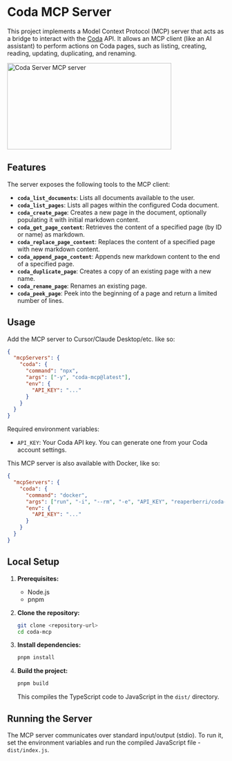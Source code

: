 # Coda MCP Server

This project implements a Model Context Protocol (MCP) server that acts as a bridge to interact with the [Coda](https://coda.io/) API. It allows an MCP client (like an AI assistant) to perform actions on Coda pages, such as listing, creating, reading, updating, duplicating, and renaming.

<a href="https://glama.ai/mcp/servers/@orellazri/coda-mcp">
  <img width="380" height="200" src="https://glama.ai/mcp/servers/@orellazri/coda-mcp/badge" alt="Coda Server MCP server" />
</a>

## Features

The server exposes the following tools to the MCP client:

- **`coda_list_documents`**: Lists all documents available to the user.
- **`coda_list_pages`**: Lists all pages within the configured Coda document.
- **`coda_create_page`**: Creates a new page in the document, optionally populating it with initial markdown content.
- **`coda_get_page_content`**: Retrieves the content of a specified page (by ID or name) as markdown.
- **`coda_replace_page_content`**: Replaces the content of a specified page with new markdown content.
- **`coda_append_page_content`**: Appends new markdown content to the end of a specified page.
- **`coda_duplicate_page`**: Creates a copy of an existing page with a new name.
- **`coda_rename_page`**: Renames an existing page.
- **`coda_peek_page`**: Peek into the beginning of a page and return a limited number of lines.

## Usage

Add the MCP server to Cursor/Claude Desktop/etc. like so:

```json
{
  "mcpServers": {
    "coda": {
      "command": "npx",
      "args": ["-y", "coda-mcp@latest"],
      "env": {
        "API_KEY": "..."
      }
    }
  }
}
```

Required environment variables:

- `API_KEY`: Your Coda API key. You can generate one from your Coda account settings.

This MCP server is also available with Docker, like so:

```json
{
  "mcpServers": {
    "coda": {
      "command": "docker",
      "args": ["run", "-i", "--rm", "-e", "API_KEY", "reaperberri/coda-mcp:latest"],
      "env": {
        "API_KEY": "..."
      }
    }
  }
}
```

## Local Setup

1.  **Prerequisites:**

    - Node.js
    - pnpm

2.  **Clone the repository:**

    ```bash
    git clone <repository-url>
    cd coda-mcp
    ```

3.  **Install dependencies:**

    ```bash
    pnpm install
    ```

4.  **Build the project:**
    ```bash
    pnpm build
    ```
    This compiles the TypeScript code to JavaScript in the `dist/` directory.

## Running the Server

The MCP server communicates over standard input/output (stdio). To run it, set the environment variables and run the compiled JavaScript file - `dist/index.js`.
